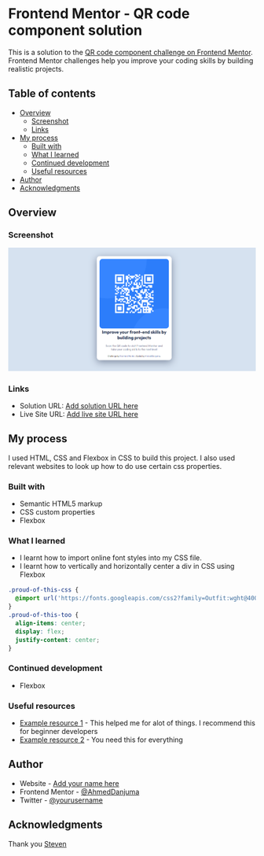 # Frontend Mentor - QR code component solution

This is a solution to the [QR code component challenge on Frontend Mentor](https://www.frontendmentor.io/challenges/qr-code-component-iux_sIO_H). Frontend Mentor challenges help you improve your coding skills by building realistic projects. 

## Table of contents

- [Overview](#overview)
  - [Screenshot](#screenshot)
  - [Links](#links)
- [My process](#my-process)
  - [Built with](#built-with)
  - [What I learned](#what-i-learned)
  - [Continued development](#continued-development)
  - [Useful resources](#useful-resources)
- [Author](#author)
- [Acknowledgments](#acknowledgments)


## Overview

### Screenshot

![](./Screenshot.png)

### Links

- Solution URL: [Add solution URL here](https://your-solution-url.com)
- Live Site URL: [Add live site URL here](https://your-live-site-url.com)

## My process
I used HTML, CSS and Flexbox in CSS to build this project. I also used relevant websites to look up how to do use certain css properties.
### Built with

- Semantic HTML5 markup
- CSS custom properties
- Flexbox

### What I learned

- I learnt how to import online font styles into my CSS file.
- I learnt how to vertically and horizontally center a div in CSS using Flexbox


```css
.proud-of-this-css {
  @import url('https://fonts.googleapis.com/css2?family=Outfit:wght@400;700&display=swap');
}
.proud-of-this-too {
  align-items: center;
  display: flex;
  justify-content: center;
}
```

### Continued development

- Flexbox

### Useful resources

- [Example resource 1](https://www.w3schools.com) - This helped me for alot of things. I recommend this for beginner developers
- [Example resource 2](https://www.google.com) - You need this for everything

## Author

- Website - [Add your name here](https://www.your-site.com)
- Frontend Mentor - [@AhmedDanjuma](https://www.frontendmentor.io/profile/AhmedDanjuma)
- Twitter - [@yourusername](https://www.twitter.com/yourusername)

## Acknowledgments

Thank you [Steven](https://github.com/valleyman89)
